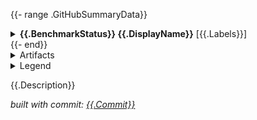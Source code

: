 {{- range .GitHubSummaryData}}
<details><summary><strong>{{.BenchmarkStatus}} {{.DisplayName}}</strong> [{{.Labels}}]</summary>

| Metric                      | Old Commit     | New Commit     | Delta      | Note         |
|-----------------------------|----------------|----------------|------------|--------------|
{{- range .Summaries}}
| {{.Status}} **{{.Metric}}** | {{.OldCenter}} | {{.NewCenter}} | {{.Delta}} | {{.Note}}    |
{{- end}}

<details><summary>Reproduce</summary>

**benchdiff binaries**:
```shell
{{- $benchdiff := .Benchdiff}}
{{- range $rev, $dir := $benchdiff.Dir }}
mkdir -p {{$dir}}
gcloud storage cp {{index $benchdiff.BinURL $rev}} {{index $benchdiff.BinDest $rev}}
chmod +x {{index $benchdiff.BinDest $rev}}
{{- end}}
```
**benchdiff command**:
```shell
benchdiff --run=^{{$benchdiff.Run}}$ --old={{index $benchdiff.TrimmedSHA $benchdiff.Old}} --new={{index $benchdiff.TrimmedSHA $benchdiff.New}} ./{{$benchdiff.Package}}
```

</details>

</details>
{{- end}}

<details><summary>Artifacts</summary>

**download**:
```shell
{{- range $rev, $url := $.Artifacts }}
mkdir -p {{$rev}}
gcloud storage cp {{$url}}\* {{$rev}}/
{{- end}}
```

</details>

<details><summary>Legend</summary>

- ⚪ **Neutral:** No significant performance change.
- 🟡 **Warning:** Slight degradation, likely due to variance, but still within thresholds.
- 🔴 **Regression:** Likely performance regression, requiring investigation.
- 🟢 **Improvement:** Possible performance gain.

</details>

{{.Description}}

_built with commit: [{{.Commit}}](https://github.com/cockroachdb/cockroach/commit/{{.Commit}})_

